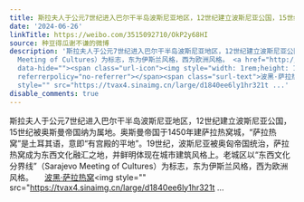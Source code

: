 ```yaml
---
title: 斯拉夫人于公元7世纪进入巴尔干半岛波斯尼亚地区，12世纪建立波斯尼亚公国，15世纪被奥斯曼帝国纳为属地。奥斯曼帝国于1450年建萨拉热窝城，“萨拉热窝”是土耳...
date: '2024-06-26'
linkTitle: https://weibo.com/3515092710/OkP2y68HI
source: 种豆得瓜谢不谦的微博
description: '斯拉夫人于公元7世纪进入巴尔干半岛波斯尼亚地区，12世纪建立波斯尼亚公国，15世纪被奥斯曼帝国纳为属地。奥斯曼帝国于1450年建萨拉热窝城，“萨拉热窝”是土耳其语，意即“有宫殿的平地”。19世纪，波斯尼亚被奥匈帝国统治，萨拉热窝成为东西文化融汇之地，并鲜明体现在城市建筑风格上。老城区以“东西文化分界线”（Sarajevo
  Meeting of Cultures）为标志，东为伊斯兰风格，西为欧洲风格。 <a href="http://weibo.com/p/100101B209475CD765ABF5469D"
  data-hide=""><span class="url-icon"><img style="width: 1rem;height: 1rem" src="https://h5.sinaimg.cn/upload/2015/09/25/3/timeline_card_small_location_default.png"
  referrerpolicy="no-referrer"></span><span class="surl-text">波黑·萨拉热窝</span></a><img
  style="" src="https://tvax4.sinaimg.cn/large/d1840ee6ly1hr321t ...'
disable_comments: true
---
```

斯拉夫人于公元7世纪进入巴尔干半岛波斯尼亚地区，12世纪建立波斯尼亚公国，15世纪被奥斯曼帝国纳为属地。奥斯曼帝国于1450年建萨拉热窝城，“萨拉热窝”是土耳其语，意即“有宫殿的平地”。19世纪，波斯尼亚被奥匈帝国统治，萨拉热窝成为东西文化融汇之地，并鲜明体现在城市建筑风格上。老城区以“东西文化分界线”（Sarajevo Meeting of Cultures）为标志，东为伊斯兰风格，西为欧洲风格。 <a href="http://weibo.com/p/100101B209475CD765ABF5469D" data-hide=""><span class="url-icon"><img style="width: 1rem;height: 1rem" src="https://h5.sinaimg.cn/upload/2015/09/25/3/timeline_card_small_location_default.png" referrerpolicy="no-referrer"></span><span class="surl-text">波黑·萨拉热窝</span></a><img style="" src="https://tvax4.sinaimg.cn/large/d1840ee6ly1hr321t ...